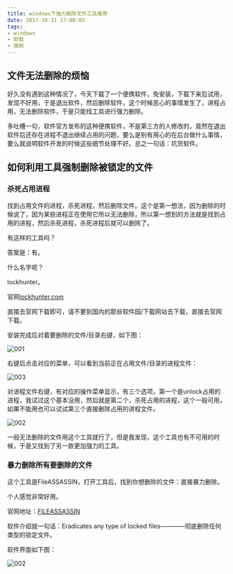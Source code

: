 ```yaml
---
title: windows下强力删除文件工具推荐
date: 2017-10-31 17:08:03
tags:
- windows
- 卸载
- 强制
---
```


## 文件无法删除的烦恼

  好久没有遇到这种情况了，今天下载了一个便携软件，免安装，下载下来后试用，发现不好用，于是退出软件，然后删除软件，这个时候恶心的事情发生了，进程占用，无法删除软件，于是只能找工具进行强力删除。

  多吐槽一句，软件官方发布的这种便携软件，不是第三方的人修改的，竟然在退出软件后还存在进程不退出继续占用的问题，要么是别有用心的在后台做什么事情，要么就说明软件开发的时候这些细节处理不好。总之一句话：坑货软件。

## 如何利用工具强制删除被锁定的文件

### 杀死占用进程
  
  找到占用文件的进程，杀死进程，然后删除文件。这个是第一想法，因为删除的时候说了，因为某些进程正在使用它所以无法删除，所以第一想到的方法就是找到占用的进程，然后杀死进程，杀死进程后就可以删除了。

  有这样的工具吗？

  答案是：有。

  什么名字呢？

  lockhunter。

  官网[lockhunter.com](http://lockhunter.com/)

  直接去官网下载即可，请不要到国内的那些软件园/下载网站去下载，直接去官网下载。

  安装完成后对着要删除的文件/目录右键，如下图：

  ![001](/images/force-delete-file/lockhunter1.png)
  
  右键后点击对应的菜单，可以看到当前正在占用文件/目录的进程文件：

  ![003](/images/force-delete-file/lockhunter2.png)

  对进程文件右键，有对应的操作菜单显示，有三个选项，第一个是unlock占用的进程，我试过这个基本没用，然后就是第二个，杀死占用的进程，这个一般可用，如果不能用也可以试试第三个直接删除占用的进程文件。

  ![002](/images/force-delete-file/lockhunter3.png)

  一般无法删除的文件用这个工具就行了，但是我发现，这个工具也有不可用的时候，于是又找到了另一款更加强力的工具。

### 暴力删除所有要删除的文件
 
  这个工具是FileASSASSIN，打开工具后，找到你想删除的文件：直接暴力删除。

  个人感觉非常好用。

  官网地址：[FILEASSASSIN](https://www.malwarebytes.com/fileassassin/)

  软件介绍就一句话：Eradicates any type of locked files————彻底删除任何类型的锁定文件。

  软件界面如下图：

  ![002](/images/force-delete-file/lockhunter4.png)